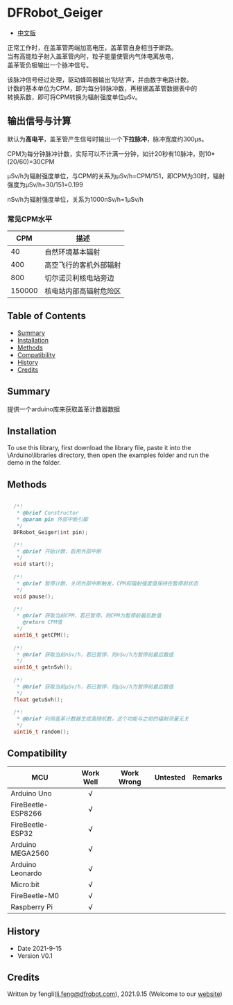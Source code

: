 # DFRobot_Geiger
* [中文版](./README_CN.md)

正常工作时，在盖革管两端加高电压，盖革管自身相当于断路。<br>
当有高能粒子射入盖革管内时，粒子能量使管内气体电离放电，<br>
盖革管负极输出一个脉冲信号。<br>

该脉冲信号经过处理，驱动蜂鸣器输出‘哒哒’声，并由数字电路计数。  <br>
计数的基本单位为CPM，即为每分钟脉冲数，再根据盖革管数据表中的<br>
转换系数，即可将CPM转换为辐射强度单位μSv。<br>

## 输出信号与计算

默认为**高电平**，盖革管产生信号时输出一个**下拉脉冲**，脉冲宽度约300μs。

CPM为每分钟脉冲计数，实际可以不计满一分钟，如计20秒有10脉冲，则10*(20/60)=30CPM

μSv/h为辐射强度单位，与CPM的关系为μSv/h=CPM/151，即CPM为30时，辐射强度为μSv/h=30/151=0.199

nSv/h为辐射强度单位，关系为1000nSv/h=1μSv/h
### 常见CPM水平

| CPM | 描述 |
| --- | ---- |
| 40 | 自然环境基本辐射 |
| 400 | 高空飞行的客机外部辐射 |
| 800 | 切尔诺贝利核电站旁边 |
| 150000 | 核电站内部高辐射危险区 |

## Table of Contents

* [Summary](#summary)
* [Installation](#installation)
* [Methods](#methods)
* [Compatibility](#compatibility)
* [History](#history)
* [Credits](#credits)

## Summary


提供一个arduino库来获取盖革计数器数据

## Installation

To use this library, first download the library file, paste it into the \Arduino\libraries directory, then open the examples folder and run the demo in the folder.

## Methods

```C++

  /*!
   * @brief Constructor
   * @param pin 外部中断引脚  
   */
  DFRobot_Geiger(int pin);

  /*!
   * @brief 开始计数，启用外部中断 
   */
  void start();
  
  /*!
   * @brief 暂停计数，关闭外部中断触发，CPM和辐射强度值保持在暂停前状态
   */
  void pause();
  
  /*!
   * @brief 获取当前CPM，若已暂停，则CPM为暂停前最后数值
     @return CPM值
   */
  uint16_t getCPM();
  
  /*!
   * @brief 获取当前nSv/h，若已暂停，则nSv/h为暂停前最后数值
   */
  uint16_t getnSvh();
  
  /*!
   * @brief 获取当前μSv/h，若已暂停，则μSv/h为暂停前最后数值
   */
  float getuSvh();
 
  /*!
   * @brief 利用盖革计数器生成真随机数，这个功能与之前的辐射测量无关
   */
  uint16_t random();
```

## Compatibility

MCU                | Work Well    | Work Wrong   | Untested    | Remarks
------------------ | :----------: | :----------: | :---------: | -----
Arduino Uno        |      √       |              |             | 
FireBeetle-ESP8266        |      √       |              |             | 
FireBeetle-ESP32        |      √       |              |             | 
Arduino MEGA2560        |      √       |              |             | 
Arduino Leonardo|      √       |              |             | 
Micro:bit        |      √       |              |             | 
FireBeetle-M0        |      √       |              |             | 
Raspberry Pi      |      √       |              |             | 


## History

- Date 2021-9-15
- Version V0.1


## Credits

Written by fengli(li.feng@dfrobot.com), 2021.9.15 (Welcome to our [website](https://www.dfrobot.com/))


